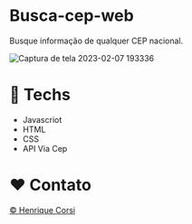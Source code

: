 # Busca-cep-web
 Busque informação de qualquer CEP nacional.
 
 ![Captura de tela 2023-02-07 193336](https://user-images.githubusercontent.com/106001465/217382176-5a4ea191-89b5-42d8-badc-a6b50d43edaf.png)


# 🔨 Techs
- Javascriot
- HTML
- CSS
- API Via Cep

# ❤️ Contato

<a href="https://www.linkedin.com/in/paulohenrique--/" target="_blank">© Henrique Corsi</a>
